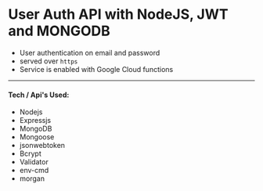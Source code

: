 # User Auth API with NodeJS, JWT and MONGODB

- User authentication on email and password 
- served over `https`
- Service is enabled with Google Cloud functions

---

#### Tech / Api's Used:

- Nodejs
- Expressjs
- MongoDB
- Mongoose
- jsonwebtoken
- Bcrypt
- Validator
- env-cmd
- morgan